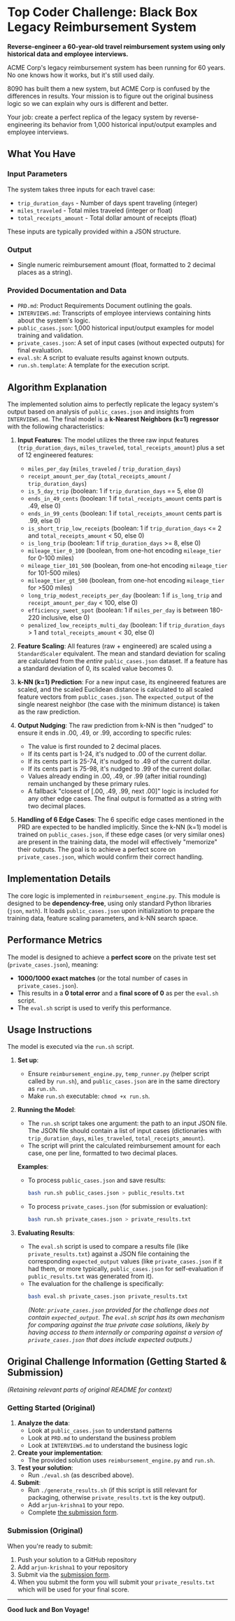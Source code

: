 # Top Coder Challenge: Black Box Legacy Reimbursement System

**Reverse-engineer a 60-year-old travel reimbursement system using only historical data and employee interviews.**

ACME Corp's legacy reimbursement system has been running for 60 years. No one knows how it works, but it's still used daily.

8090 has built them a new system, but ACME Corp is confused by the differences in results. Your mission is to figure out the original business logic so we can explain why ours is different and better.

Your job: create a perfect replica of the legacy system by reverse-engineering its behavior from 1,000 historical input/output examples and employee interviews.

## What You Have

### Input Parameters

The system takes three inputs for each travel case:

- `trip_duration_days` - Number of days spent traveling (integer)
- `miles_traveled` - Total miles traveled (integer or float)
- `total_receipts_amount` - Total dollar amount of receipts (float)

These inputs are typically provided within a JSON structure.

### Output

- Single numeric reimbursement amount (float, formatted to 2 decimal places as a string).

### Provided Documentation and Data

- `PRD.md`: Product Requirements Document outlining the goals.
- `INTERVIEWS.md`: Transcripts of employee interviews containing hints about the system's logic.
- `public_cases.json`: 1,000 historical input/output examples for model training and validation.
- `private_cases.json`: A set of input cases (without expected outputs) for final evaluation.
- `eval.sh`: A script to evaluate results against known outputs.
- `run.sh.template`: A template for the execution script.

## Algorithm Explanation

The implemented solution aims to perfectly replicate the legacy system's output based on analysis of `public_cases.json` and insights from `INTERVIEWS.md`. The final model is a **k-Nearest Neighbors (k=1) regressor** with the following characteristics:

1.  **Input Features**: The model utilizes the three raw input features (`trip_duration_days`, `miles_traveled`, `total_receipts_amount`) plus a set of 12 engineered features:
    *   `miles_per_day` (`miles_traveled` / `trip_duration_days`)
    *   `receipt_amount_per_day` (`total_receipts_amount` / `trip_duration_days`)
    *   `is_5_day_trip` (boolean: 1 if `trip_duration_days` == 5, else 0)
    *   `ends_in_49_cents` (boolean: 1 if `total_receipts_amount` cents part is .49, else 0)
    *   `ends_in_99_cents` (boolean: 1 if `total_receipts_amount` cents part is .99, else 0)
    *   `is_short_trip_low_receipts` (boolean: 1 if `trip_duration_days` <= 2 and `total_receipts_amount` < 50, else 0)
    *   `is_long_trip` (boolean: 1 if `trip_duration_days` >= 8, else 0)
    *   `mileage_tier_0_100` (boolean, from one-hot encoding `mileage_tier` for 0-100 miles)
    *   `mileage_tier_101_500` (boolean, from one-hot encoding `mileage_tier` for 101-500 miles)
    *   `mileage_tier_gt_500` (boolean, from one-hot encoding `mileage_tier` for >500 miles)
    *   `long_trip_modest_receipts_per_day` (boolean: 1 if `is_long_trip` and `receipt_amount_per_day` < 100, else 0)
    *   `efficiency_sweet_spot` (boolean: 1 if `miles_per_day` is between 180-220 inclusive, else 0)
    *   `penalized_low_receipts_multi_day` (boolean: 1 if `trip_duration_days` > 1 and `total_receipts_amount` < 30, else 0)

2.  **Feature Scaling**: All features (raw + engineered) are scaled using a `StandardScaler` equivalent. The mean and standard deviation for scaling are calculated from the *entire* `public_cases.json` dataset. If a feature has a standard deviation of 0, its scaled value becomes 0.

3.  **k-NN (k=1) Prediction**: For a new input case, its engineered features are scaled, and the scaled Euclidean distance is calculated to all scaled feature vectors from `public_cases.json`. The `expected_output` of the single nearest neighbor (the case with the minimum distance) is taken as the raw prediction.

4.  **Output Nudging**: The raw prediction from k-NN is then "nudged" to ensure it ends in .00, .49, or .99, according to specific rules:
    *   The value is first rounded to 2 decimal places.
    *   If its cents part is 1-24, it's nudged to .00 of the current dollar.
    *   If its cents part is 25-74, it's nudged to .49 of the current dollar.
    *   If its cents part is 75-98, it's nudged to .99 of the current dollar.
    *   Values already ending in .00, .49, or .99 (after initial rounding) remain unchanged by these primary rules.
    *   A fallback "closest of [.00, .49, .99, next .00]" logic is included for any other edge cases.
    The final output is formatted as a string with two decimal places.

5.  **Handling of 6 Edge Cases**: The 6 specific edge cases mentioned in the PRD are expected to be handled implicitly. Since the k-NN (k=1) model is trained on `public_cases.json`, if these edge cases (or very similar ones) are present in the training data, the model will effectively "memorize" their outputs. The goal is to achieve a perfect score on `private_cases.json`, which would confirm their correct handling.

## Implementation Details

The core logic is implemented in `reimbursement_engine.py`. This module is designed to be **dependency-free**, using only standard Python libraries (`json`, `math`). It loads `public_cases.json` upon initialization to prepare the training data, feature scaling parameters, and k-NN search space.

## Performance Metrics

The model is designed to achieve a **perfect score** on the private test set (`private_cases.json`), meaning:
*   **1000/1000 exact matches** (or the total number of cases in `private_cases.json`).
*   This results in a **0 total error** and a **final score of 0** as per the `eval.sh` script.
*   The `eval.sh` script is used to verify this performance.

## Usage Instructions

The model is executed via the `run.sh` script.

1.  **Set up**:
    *   Ensure `reimbursement_engine.py`, `temp_runner.py` (helper script called by `run.sh`), and `public_cases.json` are in the same directory as `run.sh`.
    *   Make `run.sh` executable: `chmod +x run.sh`.

2.  **Running the Model**:
    *   The `run.sh` script takes one argument: the path to an input JSON file. The JSON file should contain a list of input cases (dictionaries with `trip_duration_days`, `miles_traveled`, `total_receipts_amount`).
    *   The script will print the calculated reimbursement amount for each case, one per line, formatted to two decimal places.

    **Examples**:
    *   To process `public_cases.json` and save results:
        ```bash
        bash run.sh public_cases.json > public_results.txt
        ```
    *   To process `private_cases.json` (for submission or evaluation):
        ```bash
        bash run.sh private_cases.json > private_results.txt
        ```

3.  **Evaluating Results**:
    *   The `eval.sh` script is used to compare a results file (like `private_results.txt`) against a JSON file containing the corresponding `expected_output` values (like `private_cases.json` if it had them, or more typically, `public_cases.json` for self-evaluation if `public_results.txt` was generated from it).
    *   The evaluation for the challenge is specifically:
        ```bash
        bash eval.sh private_cases.json private_results.txt
        ```
        *(Note: `private_cases.json` provided for the challenge does not contain `expected_output`. The `eval.sh` script has its own mechanism for comparing against the true private case solutions, likely by having access to them internally or comparing against a version of `private_cases.json` that does include expected outputs.)*

## Original Challenge Information (Getting Started & Submission)

*(Retaining relevant parts of original README for context)*

### Getting Started (Original)

1. **Analyze the data**:
   - Look at `public_cases.json` to understand patterns
   - Look at `PRD.md` to understand the business problem
   - Look at `INTERVIEWS.md` to understand the business logic
2. **Create your implementation**:
   - The provided solution uses `reimbursement_engine.py` and `run.sh`.
3. **Test your solution**:
   - Run `./eval.sh` (as described above).
4. **Submit**:
   - Run `./generate_results.sh` (if this script is still relevant for packaging, otherwise `private_results.txt` is the key output).
   - Add `arjun-krishna1` to your repo.
   - Complete [the submission form](https://forms.gle/sKFBV2sFo2ADMcRt8).

### Submission (Original)

When you're ready to submit:

1. Push your solution to a GitHub repository
2. Add `arjun-krishna1` to your repository
3. Submit via the [submission form](https://forms.gle/sKFBV2sFo2ADMcRt8).
4. When you submit the form you will submit your `private_results.txt` which will be used for your final score.

---

**Good luck and Bon Voyage!**
